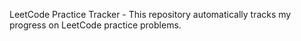 LeetCode Practice Tracker - This repository automatically tracks my progress on LeetCode practice problems.
